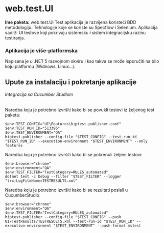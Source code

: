 # web.test.UI
**Ime paketa:** web.test.UI
Test aplikacija je razvijena koristeći BDD metodologiju. Tehnologije koje se koriste su Specflow i Selenium.
Aplikacija sadrži UI testove koji pokrivaju sistemsku i sistem integracijsku razinu testiranja.

### Aplikacija je više-platformska
Napisana je u .NET 5 razvojnom okviru i kao takva se može isporučiti na bilo koju platformu (Widnows, Linux...).
## Upute za instalaciju i pokretanje aplikacije
###### Integracija sa Cucumber Studiom
Naredba koju je potrebno izvršiti kako bi se povukli testovi iz željenog test paketa:
```
$env:TEST_CONFIG="UI\Features\hiptest-publisher.conf"
$env:TEST_RUN_ID="513396"
$env:TEST_ENVIRONMENT="QA"
hiptest-publisher --config-file "$TEST_CONFIG" --test-run-id "$TEST_RUN_ID" --execution-environment "$TEST_ENVIRONMENT" --only features
```
Naredba koju je potrebno izvršiti kako bi se pokrenuli željeni testovi:
```
$env:browser="chrome"
$env:environment="QA"
$env:TEST_FILTER="TestCategory=RULES_automated"
dotnet test -c Debug --filter "$TEST_FILTER" --logger "trx;LogFileName=TESTRESULTS.xml"
```
Naredba koju je potrebno izvršiti kako bi se rezultati poslali u CucumberStudio:
```
$env:browser="chrome"
$env:environment="QA"
$env:TEST_FILTER="TestCategory=RULES_automated"
hiptest-publisher --config-file "$TEST_CONFIG" --push UI/TestResults/TESTRESULTS.xml --test-run-id "$TEST_RUN_ID" --execution-environment "$TEST_ENVIRONMENT" --push-format mstest
```
